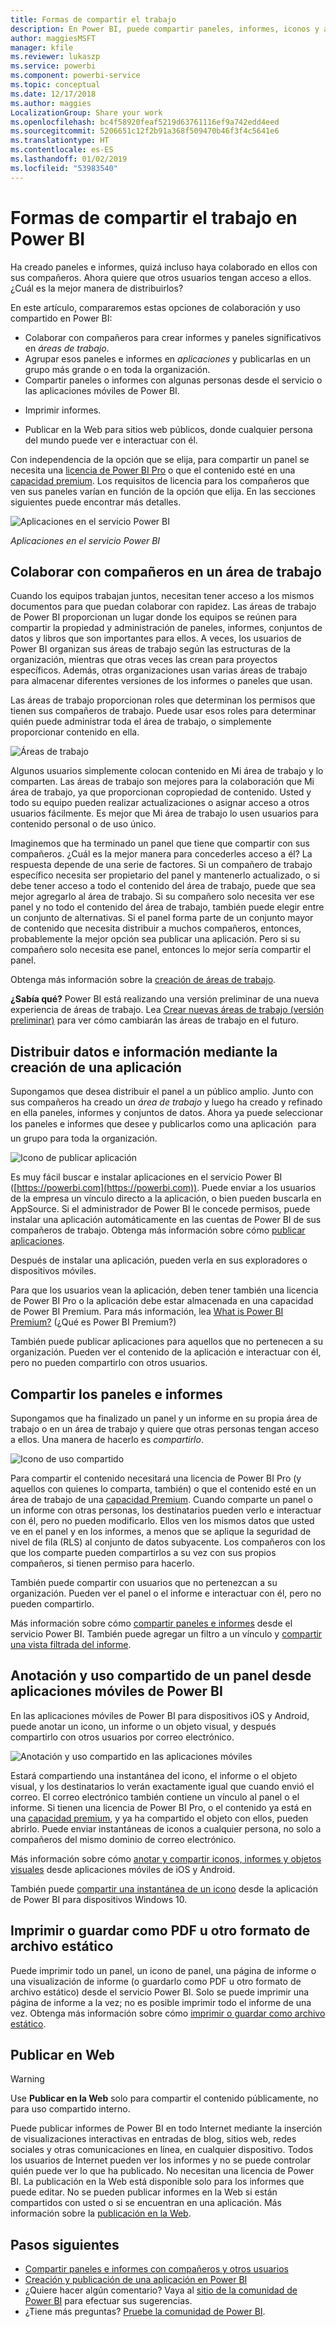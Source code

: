 ```yaml
---
title: Formas de compartir el trabajo
description: En Power BI, puede compartir paneles, informes, iconos y aplicaciones de distintas maneras, y colaborar en ellos. Cada una tiene sus ventajas.
author: maggiesMSFT
manager: kfile
ms.reviewer: lukaszp
ms.service: powerbi
ms.component: powerbi-service
ms.topic: conceptual
ms.date: 12/17/2018
ms.author: maggies
LocalizationGroup: Share your work
ms.openlocfilehash: bc4f58920feaf5219d63761116ef9a742edd4eed
ms.sourcegitcommit: 5206651c12f2b91a368f509470b46f3f4c5641e6
ms.translationtype: HT
ms.contentlocale: es-ES
ms.lasthandoff: 01/02/2019
ms.locfileid: "53983540"
---
```

# <a name="ways-to-share-your-work-in-power-bi"></a>Formas de compartir el trabajo en Power BI

Ha creado paneles e informes, quizá incluso haya colaborado en ellos con sus compañeros. Ahora quiere que otros usuarios tengan acceso a ellos. ¿Cuál es la mejor manera de distribuirlos?

En este artículo, compararemos estas opciones de colaboración y uso compartido en Power BI: 

* Colaborar con compañeros para crear informes y paneles significativos en *áreas de trabajo*.
* Agrupar esos paneles e informes en *aplicaciones* y publicarlas en un grupo más grande o en toda la organización.
* Compartir paneles o informes con algunas personas desde el servicio o las aplicaciones móviles de Power BI.
- Imprimir informes.
* Publicar en la Web para sitios web públicos, donde cualquier persona del mundo puede ver e interactuar con él.

Con independencia de la opción que se elija, para compartir un panel se necesita una [licencia de Power BI Pro](service-features-license-type.md) o que el contenido esté en una [capacidad premium](service-premium.md). Los requisitos de licencia para los compañeros que ven sus paneles varían en función de la opción que elija. En las secciones siguientes puede encontrar más detalles. 

![Aplicaciones en el servicio Power BI](media/service-how-to-collaborate-distribute-dashboards-reports/power-bi-apps-home-blog.png)

*Aplicaciones en el servicio Power BI*

## <a name="collaborate-with-coworkers-in-a-workspace"></a>Colaborar con compañeros en un área de trabajo

Cuando los equipos trabajan juntos, necesitan tener acceso a los mismos documentos para que puedan colaborar con rapidez. Las áreas de trabajo de Power BI proporcionan un lugar donde los equipos se reúnen para compartir la propiedad y administración de paneles, informes, conjuntos de datos y libros que son importantes para ellos. A veces, los usuarios de Power BI organizan sus áreas de trabajo según las estructuras de la organización, mientras que otras veces las crean para proyectos específicos. Además, otras organizaciones usan varias áreas de trabajo para almacenar diferentes versiones de los informes o paneles que usan. 

Las áreas de trabajo proporcionan roles que determinan los permisos que tienen sus compañeros de trabajo. Puede usar esos roles para determinar quién puede administrar toda el área de trabajo, o simplemente proporcionar contenido en ella.

![Áreas de trabajo](media/service-how-to-collaborate-distribute-dashboards-reports/power-bi-apps-workspaces.png)

Algunos usuarios simplemente colocan contenido en Mi área de trabajo y lo comparten. Las áreas de trabajo son mejores para la colaboración que Mi área de trabajo, ya que proporcionan copropiedad de contenido. Usted y todo su equipo pueden realizar actualizaciones o asignar acceso a otros usuarios fácilmente. Es mejor que Mi área de trabajo lo usen usuarios para contenido personal o de uso único.

Imaginemos que ha terminado un panel que tiene que compartir con sus compañeros. ¿Cuál es la mejor manera para concederles acceso a él? La respuesta depende de una serie de factores. Si un compañero de trabajo específico necesita ser propietario del panel y mantenerlo actualizado, o si debe tener acceso a todo el contenido del área de trabajo, puede que sea mejor agregarlo al área de trabajo. Si su compañero solo necesita ver ese panel y no todo el contenido del área de trabajo, también puede elegir entre un conjunto de alternativas. Si el panel forma parte de un conjunto mayor de contenido que necesita distribuir a muchos compañeros, entonces, probablemente la mejor opción sea publicar una aplicación. Pero si su compañero solo necesita ese panel, entonces lo mejor sería compartir el panel. 

Obtenga más información sobre la [creación de áreas de trabajo](service-create-workspaces.md).

**¿Sabía qué?** Power BI está realizando una versión preliminar de una nueva experiencia de áreas de trabajo. Lea [Crear nuevas áreas de trabajo (versión preliminar)](service-create-the-new-workspaces.md) para ver cómo cambiarán las áreas de trabajo en el futuro. 

## <a name="distribute-data-and-insights-by-creating-an-app"></a>Distribuir datos e información mediante la creación de una aplicación

Supongamos que desea distribuir el panel a un público amplio. Junto con sus compañeros ha creado un *área de trabajo* y luego ha creado y refinado en ella paneles, informes y conjuntos de datos. Ahora ya puede seleccionar los paneles e informes que desee y publicarlos como una aplicación &#151; para un grupo para toda la organización. 

![Icono de publicar aplicación](media/service-how-to-collaborate-distribute-dashboards-reports/power-bi-app-publish-600.png)

Es muy fácil buscar e instalar aplicaciones en el servicio Power BI ([https://powerbi.com](https://powerbi.com)). Puede enviar a los usuarios de la empresa un vínculo directo a la aplicación, o bien pueden buscarla en AppSource. Si el administrador de Power BI le concede permisos, puede instalar una aplicación automáticamente en las cuentas de Power BI de sus compañeros de trabajo. Obtenga más información sobre cómo [publicar aplicaciones](service-create-distribute-apps.md). 

Después de instalar una aplicación, pueden verla en sus exploradores o dispositivos móviles.

Para que los usuarios vean la aplicación, deben tener también una licencia de Power BI Pro o la aplicación debe estar almacenada en una capacidad de Power BI Premium. Para más información, lea [What is Power BI Premium?](service-premium.md) (¿Qué es Power BI Premium?)

También puede publicar aplicaciones para aquellos que no pertenecen a su organización. Pueden ver el contenido de la aplicación e interactuar con él, pero no pueden compartirlo con otros usuarios.

## <a name="share-dashboards-and-reports"></a>Compartir los paneles e informes
Supongamos que ha finalizado un panel y un informe en su propia área de trabajo o en un área de trabajo y quiere que otras personas tengan acceso a ellos. Una manera de hacerlo es *compartirlo*. 

![Icono de uso compartido](media/service-how-to-collaborate-distribute-dashboards-reports/power-bi-share-in-situ.png)

Para compartir el contenido necesitará una licencia de Power BI Pro (y aquellos con quienes lo comparta, también) o que el contenido esté en un área de trabajo de una [capacidad Premium](service-premium.md). Cuando comparte un panel o un informe con otras personas, los destinatarios pueden verlo e interactuar con él, pero no pueden modificarlo. Ellos ven los mismos datos que usted ve en el panel y en los informes, a menos que se aplique la seguridad de nivel de fila (RLS) al conjunto de datos subyacente. Los compañeros con los que los comparte pueden compartirlos a su vez con sus propios compañeros, si tienen permiso para hacerlo. 

También puede compartir con usuarios que no pertenezcan a su organización. Pueden ver el panel o el informe e interactuar con él, pero no pueden compartirlo. 

Más información sobre cómo [compartir paneles e informes](service-share-dashboards.md) desde el servicio Power BI. También puede agregar un filtro a un vínculo y [compartir una vista filtrada del informe](service-share-reports.md).

## <a name="annotate-and-share-from-the-power-bi-mobile-apps"></a>Anotación y uso compartido de un panel desde aplicaciones móviles de Power BI
En las aplicaciones móviles de Power BI para dispositivos iOS y Android, puede anotar un icono, un informe o un objeto visual, y después compartirlo con otros usuarios por correo electrónico. 

![Anotación y uso compartido en las aplicaciones móviles](media/service-how-to-collaborate-distribute-dashboards-reports/power-bi-iphone-annotate.png)

Estará compartiendo una instantánea del icono, el informe o el objeto visual, y los destinatarios lo verán exactamente igual que cuando envió el correo. El correo electrónico también contiene un vínculo al panel o el informe. Si tienen una licencia de Power BI Pro, o el contenido ya está en una [capacidad premium](service-premium.md), y ya ha compartido el objeto con ellos, pueden abrirlo. Puede enviar instantáneas de iconos a cualquier persona, no solo a compañeros del mismo dominio de correo electrónico.

Más información sobre cómo [anotar y compartir iconos, informes y objetos visuales](consumer/mobile/mobile-annotate-and-share-a-tile-from-the-mobile-apps.md) desde aplicaciones móviles de iOS y Android.

También puede [compartir una instantánea de un icono](consumer/mobile/mobile-windows-10-phone-app-get-started.md) desde la aplicación de Power BI para dispositivos Windows 10.

## <a name="print-or-save-as-pdf-or-other-static-file"></a>Imprimir o guardar como PDF u otro formato de archivo estático
Puede imprimir todo un panel, un icono de panel, una página de informe o una visualización de informe (o guardarlo como PDF u otro formato de archivo estático) desde el servicio Power BI. Solo se puede imprimir una página de informe a la vez; no es posible imprimir todo el informe de una vez. Obtenga más información sobre cómo [imprimir o guardar como archivo estático](consumer/end-user-print.md).

## <a name="publish-to-the-web"></a>Publicar en Web

> [!WARNING]
> Use **Publicar en la Web** solo para compartir el contenido públicamente, no para uso compartido interno.

Puede publicar informes de Power BI en todo Internet mediante la inserción de visualizaciones interactivas en entradas de blog, sitios web, redes sociales y otras comunicaciones en línea, en cualquier dispositivo. Todos los usuarios de Internet pueden ver los informes y no se puede controlar quién puede ver lo que ha publicado. No necesitan una licencia de Power BI. La publicación en la Web está disponible solo para los informes que puede editar. No se pueden publicar informes en la Web si están compartidos con usted o si se encuentran en una aplicación. Más información sobre la [publicación en la Web](service-publish-to-web.md).

## <a name="next-steps"></a>Pasos siguientes
* [Compartir paneles e informes con compañeros y otros usuarios](service-share-dashboards.md)
* [Creación y publicación de una aplicación en Power BI](service-create-distribute-apps.md)
* ¿Quiere hacer algún comentario? Vaya al [sitio de la comunidad de Power BI](https://community.powerbi.com/) para efectuar sus sugerencias.
* ¿Tiene más preguntas? [Pruebe la comunidad de Power BI](http://community.powerbi.com/).

